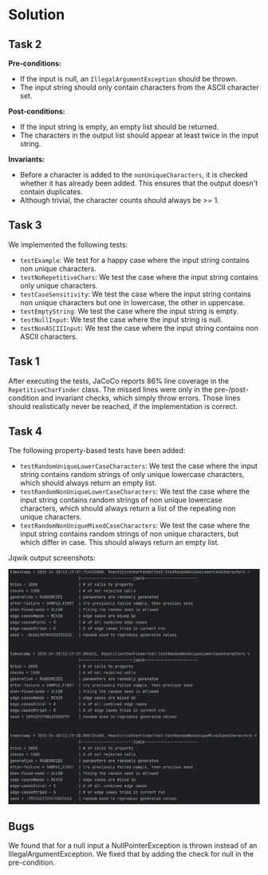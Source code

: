 # Solution

## Task 2

<b>Pre-conditions: </b><br>

- If the input is null, an `IllegalArgumentException` should be thrown.
- The input string should only contain characters from the ASCII character set.

<b>Post-conditions: </b><br>

- If the input string is empty, an empty list should be returned.
- The characters in the output list should appear at least twice in the input string.

<b>Invariants: </b><br>

- Before a character is added to the `nonUniqueCharacters`, it is checked whether it has already been added.
This ensures that the output doesn't contain duplicates.
- Although trivial, the character counts should always be >= 1. 


## Task 3

We implemented the following tests:

- `testExample`: We test for a happy case where the input string contains non unique characters.
- `testNoRepetitiveChars`: We test the case where the input string contains only unique characters.
- `testCaseSensitivity`: We test the case where the input string contains non unique characters but one in lowercase,
the other in uppercase.
- `testEmptyString`: We test the case where the input string is empty.
- `testNullInput`: We test the case where the input string is null.
- `testNonASCIIInput`: We test the case where the input string contains non ASCII characters.


## Task 1

After executing the tests, JaCoCo reports 86% line coverage in the `RepetitiveCharFinder` class.
The missed lines were only in the pre-/post-condition and invariant checks, which simply throw errors. 
Those lines should realistically never be reached, if the implementation is correct.

## Task 4

The following property-based tests have been added:
- `testRandomUniqueLowerCaseCharacters`: We test the case where the input string contains random strings of only unique
lowercase characters, which should always return an empty list.
- `testRandomNonUniqueLowerCaseCharacters`: We test the case where the input string contains random strings of non unique
lowercase characters, which should always return a list of the repeating non unique characters.
- `testRandomNonUniqueMixedCaseCharacters`: We test the case where the input string contains random strings of non unique
characters, but which differ in case. This should always return an empty list.

Jqwik output screenshots:

![jqwik_output_RepetitiveCharFinder.png](src/test/resources/jqwik_output_RepetitiveCharFinder.png)

## Bugs

We found that for a null input a NullPointerException is thrown instead of an IllegalArgumentException. We fixed that by
adding the check for null in the pre-condition.
